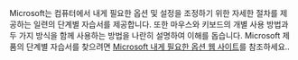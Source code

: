 Microsoft는 컴퓨터에서 내게 필요한 옵션 및 설정을 조정하기 위한 자세한 절차를 제공하는 일련의 단계별 자습서를 제공합니다. 또한 마우스와 키보드의 개별 사용 방법과 두 가지 방식을 함께 사용하는 방법을 나란히 설명하여 이해를 돕습니다. Microsoft 제품의 단계별 자습서를 찾으려면 [Microsoft 내게 필요한 옵션 웹 사이트](http://go.microsoft.com/fwlink/?LinkId=8431)를 참조하세요..

<!--HONumber=May16_HO1-->


